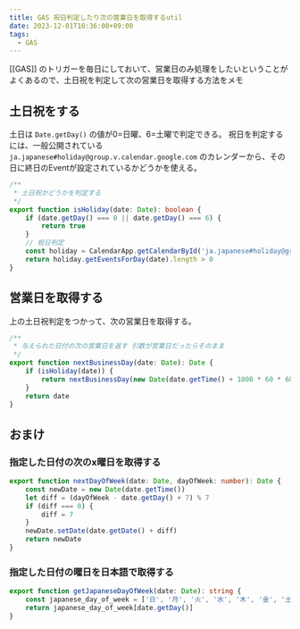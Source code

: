 ```yaml
---
title: GAS 祝日判定したり次の営業日を取得するutil
date: 2023-12-01T10:36:00+09:00
tags:
  - GAS
---
```


[[GAS]] のトリガーを毎日にしておいて、営業日のみ処理をしたいということがよくあるので、土日祝を判定して次の営業日を取得する方法をメモ

## 土日祝をする

土日は `Date.getDay()` の値が0=日曜、6=土曜で判定できる。
祝日を判定するには、一般公開されている `ja.japanese#holiday@group.v.calendar.google.com` のカレンダーから、その日に終日のEventが設定されているかどうかを使える。

```ts
/**
 * 土日祝かどうかを判定する
 */
export function isHoliday(date: Date): boolean {
    if (date.getDay() === 0 || date.getDay() === 6) {
        return true
    }
    // 祝日判定
    const holiday = CalendarApp.getCalendarById('ja.japanese#holiday@group.v.calendar.google.com')
    return holiday.getEventsForDay(date).length > 0
}
```

## 営業日を取得する

上の土日祝判定をつかって、次の営業日を取得する。

```ts
/**
 * 与えられた日付の次の営業日を返す 引数が営業日だったらそのまま
 */
export function nextBusinessDay(date: Date): Date {
    if (isHoliday(date)) {
        return nextBusinessDay(new Date(date.getTime() + 1000 * 60 * 60 * 24 * 1))
    }
    return date
}
```

## おまけ

### 指定した日付の次のx曜日を取得する

```ts
export function nextDayOfWeek(date: Date, dayOfWeek: number): Date {
    const newDate = new Date(date.getTime())
    let diff = (dayOfWeek - date.getDay() + 7) % 7
    if (diff === 0) {
        diff = 7
    }
    newDate.setDate(date.getDate() + diff)
    return newDate
}
```

### 指定した日付の曜日を日本語で取得する

```ts
export function getJapaneseDayOfWeek(date: Date): string {
    const japanese_day_of_week = ['日', '月', '火', '水', '木', '金', '土']
    return japanese_day_of_week[date.getDay()]
}
```
